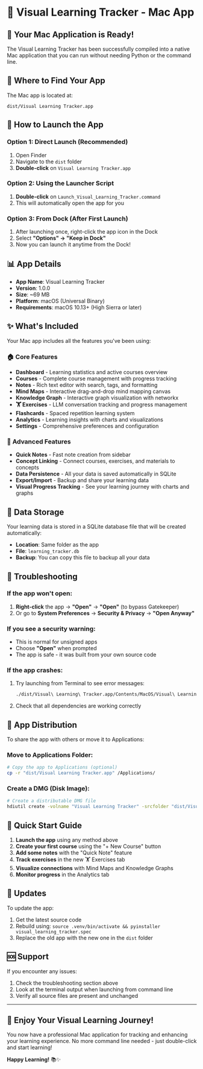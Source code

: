 # 📱 Visual Learning Tracker - Mac App

## 🎉 **Your Mac Application is Ready!**

The Visual Learning Tracker has been successfully compiled into a native Mac application that you can run without needing Python or the command line.

## 📍 **Where to Find Your App**

The Mac app is located at:
```
dist/Visual Learning Tracker.app
```

## 🚀 **How to Launch the App**

### Option 1: Direct Launch (Recommended)
1. Open Finder
2. Navigate to the `dist` folder
3. **Double-click** on `Visual Learning Tracker.app`

### Option 2: Using the Launcher Script
1. **Double-click** on `Launch_Visual_Learning_Tracker.command`
2. This will automatically open the app for you

### Option 3: From Dock (After First Launch)
1. After launching once, right-click the app icon in the Dock
2. Select **"Options" → "Keep in Dock"**
3. Now you can launch it anytime from the Dock!

## 📊 **App Details**

- **App Name**: Visual Learning Tracker
- **Version**: 1.0.0
- **Size**: ~69 MB
- **Platform**: macOS (Universal Binary)
- **Requirements**: macOS 10.13+ (High Sierra or later)

## ✨ **What's Included**

Your Mac app includes all the features you've been using:

### 🏠 **Core Features**
- **Dashboard** - Learning statistics and active courses overview
- **Courses** - Complete course management with progress tracking
- **Notes** - Rich text editor with search, tags, and formatting
- **Mind Maps** - Interactive drag-and-drop mind mapping canvas
- **Knowledge Graph** - Interactive graph visualization with networkx
- **🏋️ Exercises** - LLM conversation tracking and progress management
- **Flashcards** - Spaced repetition learning system
- **Analytics** - Learning insights with charts and visualizations
- **Settings** - Comprehensive preferences and configuration

### 🔗 **Advanced Features**
- **Quick Notes** - Fast note creation from sidebar
- **Concept Linking** - Connect courses, exercises, and materials to concepts
- **Data Persistence** - All your data is saved automatically in SQLite
- **Export/Import** - Backup and share your learning data
- **Visual Progress Tracking** - See your learning journey with charts and graphs

## 💾 **Data Storage**

Your learning data is stored in a SQLite database file that will be created automatically:
- **Location**: Same folder as the app
- **File**: `learning_tracker.db`
- **Backup**: You can copy this file to backup all your data

## 🔧 **Troubleshooting**

### If the app won't open:
1. **Right-click** the app → **"Open"** → **"Open"** (to bypass Gatekeeper)
2. Or go to **System Preferences** → **Security & Privacy** → **"Open Anyway"**

### If you see a security warning:
- This is normal for unsigned apps
- Choose **"Open"** when prompted
- The app is safe - it was built from your own source code

### If the app crashes:
1. Try launching from Terminal to see error messages:
   ```bash
   ./dist/Visual\ Learning\ Tracker.app/Contents/MacOS/Visual\ Learning\ Tracker
   ```
2. Check that all dependencies are working correctly

## 📁 **App Distribution**

To share the app with others or move it to Applications:

### Move to Applications Folder:
```bash
# Copy the app to Applications (optional)
cp -r "dist/Visual Learning Tracker.app" /Applications/
```

### Create a DMG (Disk Image):
```bash
# Create a distributable DMG file
hdiutil create -volname "Visual Learning Tracker" -srcfolder "dist/Visual Learning Tracker.app" -ov -format UDZO visual-learning-tracker.dmg
```

## 🎯 **Quick Start Guide**

1. **Launch the app** using any method above
2. **Create your first course** using the "+ New Course" button
3. **Add some notes** with the "Quick Note" feature
4. **Track exercises** in the new 🏋️ Exercises tab
5. **Visualize connections** with Mind Maps and Knowledge Graphs
6. **Monitor progress** in the Analytics tab

## 🔄 **Updates**

To update the app:
1. Get the latest source code
2. Rebuild using: `source .venv/bin/activate && pyinstaller visual_learning_tracker.spec`
3. Replace the old app with the new one in the `dist` folder

## 🆘 **Support**

If you encounter any issues:
1. Check the troubleshooting section above
2. Look at the terminal output when launching from command line
3. Verify all source files are present and unchanged

---

## 🎉 **Enjoy Your Visual Learning Journey!**

You now have a professional Mac application for tracking and enhancing your learning experience. No more command line needed - just double-click and start learning!

**Happy Learning!** 📚✨